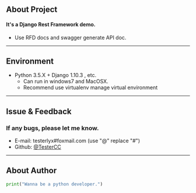## About Project
#### It's a Django Rest Framework demo.
* Use RFD docs and swagger generate API doc. 

---

## Environment
* Python 3.5.X + Django 1.10.3 , etc.
    *  Can run in windows7 and MacOSX.
    *  Recommend use virtualenv manage virtual environment

---

## Issue & Feedback
### If any bugs, please let me know.

* E-mail: testerlyx#foxmail.com (use "@" replace "#")
* Github: [@TesterCC](https://github.com/TesterCC)

---

## About Author

```python
print("Wanna be a python developer.")
```
